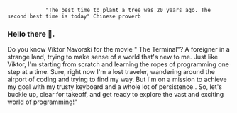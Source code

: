                 "The best time to plant a tree was 20 years ago. The second best time is today" Chinese proverb

### Hello there 👋.
Do you know Viktor Navorski for the movie " The Terminal"? A foreigner in a strange land, trying to make sense of a world that's new to me. Just like Viktor, I'm starting from scratch and learning the ropes of programming one step at a time. Sure, right now I'm a lost traveler, wandering around the airport of coding and trying to find my way. But I'm on a mission to achieve my goal with my trusty keyboard and a whole lot of persistence.. So, let's buckle up, clear for takeoff, and get ready to explore the vast and exciting world of programming!"

<!--
**karxg/karxg** is a ✨ _special_ ✨ repository because its `README.md` (this file) appears on your GitHub profile.

Here are some ideas to get you started:

- 🔭 I’m currently working on ...
- 🌱 I’m currently learning ...
- 👯 I’m looking to collaborate on ...
- 🤔 I’m looking for help with ...
- 💬 Ask me about ...
- 📫 How to reach me: ...
- 😄 Pronouns: ...
- ⚡ Fun fact: ...
-->
